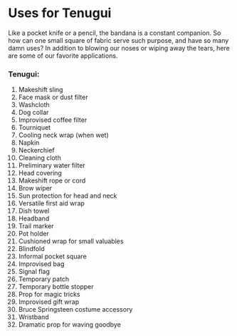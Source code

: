 # Uses for Tenugui

Like a pocket knife or a pencil, the bandana is a constant companion. So how can one small square of fabric serve such purpose, and have so many damn uses? In addition to blowing our noses or wiping away the tears, here are some of our favorite applications.

### Tenugui:

1. Makeshift sling
1. Face mask or dust filter
1. Washcloth
1. Dog collar
1. Improvised coffee filter
1. Tourniquet
1. Cooling neck wrap (when wet)
1. Napkin
1. Neckerchief
1. Cleaning cloth
1. Preliminary water filter
1. Head covering
1. Makeshift rope or cord
1. Brow wiper
1. Sun protection for head and neck
1. Versatile first aid wrap
1. Dish towel
1. Headband
1. Trail marker 
1. Pot holder
1. Cushioned wrap for small valuables
1. Blindfold
1. Informal pocket square
1. Improvised bag
1. Signal flag
1. Temporary patch
1. Temporary bottle stopper
1. Prop for magic tricks
1. Improvised gift wrap
1. Bruce Springsteen costume accessory
1. Wristband
1. Dramatic prop for waving goodbye

